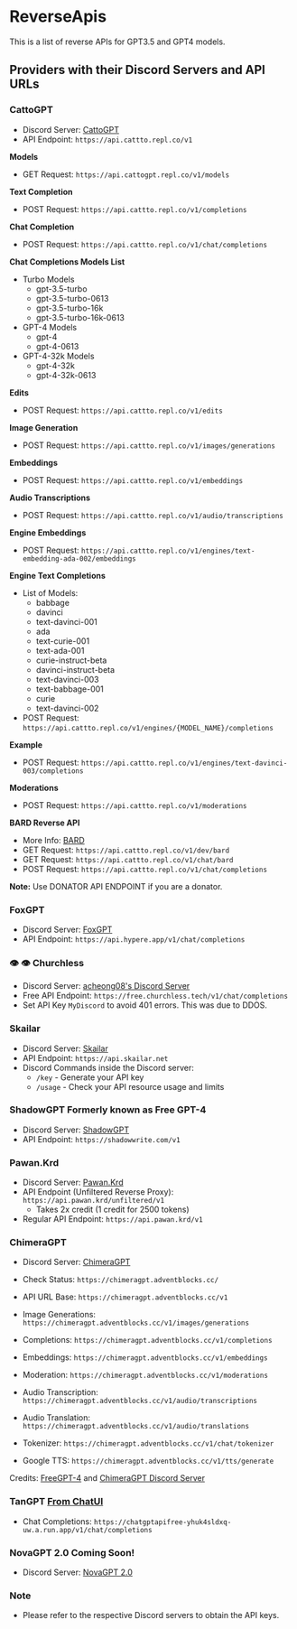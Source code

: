 # ReverseApis

This is a list of reverse APIs for GPT3.5 and GPT4 models.

## Providers with their Discord Servers and API URLs

### CattoGPT
- Discord Server: [CattoGPT](https://discord.gg/cattogpt)
- API Endpoint: `https://api.cattto.repl.co/v1`

**Models**
- GET Request: `https://api.cattogpt.repl.co/v1/models`

**Text Completion**
- POST Request: `https://api.cattto.repl.co/v1/completions`

**Chat Completion**
- POST Request: `https://api.cattto.repl.co/v1/chat/completions`

**Chat Completions Models List**
- Turbo Models
  - gpt-3.5-turbo
  - gpt-3.5-turbo-0613
  - gpt-3.5-turbo-16k
  - gpt-3.5-turbo-16k-0613
- GPT-4 Models
  - gpt-4
  - gpt-4-0613
- GPT-4-32k Models
  - gpt-4-32k
  - gpt-4-32k-0613

**Edits**
- POST Request: `https://api.cattto.repl.co/v1/edits`

**Image Generation**
- POST Request: `https://api.cattto.repl.co/v1/images/generations`

**Embeddings**
- POST Request: `https://api.cattto.repl.co/v1/embeddings`

**Audio Transcriptions**
- POST Request: `https://api.cattto.repl.co/v1/audio/transcriptions`

**Engine Embeddings**
- POST Request: `https://api.cattto.repl.co/v1/engines/text-embedding-ada-002/embeddings`

**Engine Text Completions**
- List of Models:
  - babbage
  - davinci
  - text-davinci-001
  - ada
  - text-curie-001
  - text-ada-001
  - curie-instruct-beta
  - davinci-instruct-beta
  - text-davinci-003
  - text-babbage-001
  - curie
  - text-davinci-002
- POST Request: `https://api.cattto.repl.co/v1/engines/{MODEL_NAME}/completions`

**Example**
- POST Request: `https://api.cattto.repl.co/v1/engines/text-davinci-003/completions`

**Moderations**
- POST Request: `https://api.cattto.repl.co/v1/moderations`

**BARD Reverse API**
- More Info: [BARD](https://discord.com/channels/1105369977063755810/1113510252533514380)
- GET Request: `https://api.cattto.repl.co/v1/dev/bard`
- GET Request: `https://api.cattto.repl.co/v1/chat/bard`
- POST Request: `https://api.cattto.repl.co/v1/chat/completions`

**Note:** Use DONATOR API ENDPOINT if you are a donator.

### FoxGPT
- Discord Server: [FoxGPT](https://discord.gg/jQEXpnacT)
- API Endpoint: `https://api.hypere.app/v1/chat/completions`

### 👁️ 👁️ Churchless 
- Discord Server: [acheong08's Discord Server](https://discord.gg/qGFwCvMRSJ)
- Free API Endpoint: `https://free.churchless.tech/v1/chat/completions`
- Set API Key `MyDiscord` to avoid 401 errors. This was due to DDOS.

### Skailar
- Discord Server: [Skailar](https://discord.gg/CAPKjGmbVZ)
- API Endpoint: `https://api.skailar.net`
- Discord Commands inside the Discord server:
  - `/key` - Generate your API key
  - `/usage` - Check your API resource usage and limits

### ShadowGPT Formerly known as Free GPT-4
- Discord Server: [ShadowGPT](https://discord.gg/jSG3URCQRy)
- API Endpoint: `https://shadowwrite.com/v1`

### Pawan.Krd
- Discord Server: [Pawan.Krd](https://discord.gg/pawan)
- API Endpoint (Unfiltered Reverse Proxy): `https://api.pawan.krd/unfiltered/v1`
  - Takes 2x credit (1 credit for 2500 tokens)
- Regular API Endpoint: `https://api.pawan.krd/v1`

### ChimeraGPT
- Discord Server: [ChimeraGPT](https://discord.com/invite/ffzdFBkQ6t)
- Check Status: `https://chimeragpt.adventblocks.cc/`
- API URL Base: `https://chimeragpt.adventblocks.cc/v1`
- Image Generations: `https://chimeragpt.adventblocks.cc/v1/images/generations`

- Completions: `https://chimeragpt.adventblocks.cc/v1/completions`
- Embeddings: `https://chimeragpt.adventblocks.cc/v1/embeddings`
- Moderation: `https://chimeragpt.adventblocks.cc/v1/moderations`
- Audio Transcription: `https://chimeragpt.adventblocks.cc/v1/audio/transcriptions`
- Audio Translation: `https://chimeragpt.adventblocks.cc/v1/audio/translations`
- Tokenizer: `https://chimeragpt.adventblocks.cc/v1/chat/tokenizer`
- Google TTS: `https://chimeragpt.adventblocks.cc/v1/tts/generate`

Credits: [FreeGPT-4](https://github.com/Lomusire/FreeGPT-4) and [ChimeraGPT Discord Server](https://discord.gg/3KtHBkJKMb)

### TanGPT [From ChatUI](https://tangpt.vercel.app/)
- Chat Completions: `https://chatgptapifree-yhuk4sldxq-uw.a.run.app/v1/chat/completions`

### NovaGPT 2.0 Coming Soon!
- Discord Server: [NovaGPT 2.0](https://discord.gg/zWCkjdFpzw)

  
### Note
- Please refer to the respective Discord servers to obtain the API keys.

  
